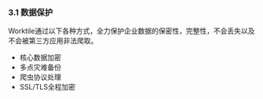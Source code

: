 ### 3.1 数据保护
 Worktile通过以下各种方式，全力保护企业数据的保密性，完整性，不会丢失以及不会被第三方应用非法爬取。
* 核心数据加密
* 多点灾难备份
* 爬虫协议处理
* SSL/TLS全程加密